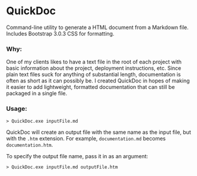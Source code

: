 # QuickDoc

Command-line utility to generate a HTML document from a Markdown file. Includes Bootstrap 3.0.3 CSS for formatting.
### Why:
One of my clients likes to have a text file in the root of each project with basic information about the project, deployment instructions, etc. Since plain text files suck for anything of substantial length, documentation is often as short as it can possibly be. I created QuickDoc in hopes of making it easier to add lightweight, formatted documentation that can still be packaged in a single file.

### Usage:
    > QuickDoc.exe inputFile.md

QuickDoc will create an output file with the same name as the input file, but with the `.htm` extension. For example, `documentation.md` becomes `documentation.htm`.

To specify the output file name, pass it in as an argument:

    > QuickDoc.exe inputFile.md outputFile.htm

